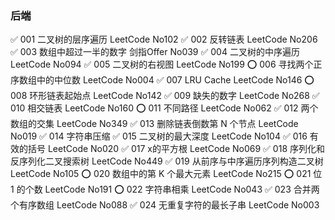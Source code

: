 ### 后端

✅ 001 二叉树的层序遍历 LeetCode No102
✅ 002 反转链表 LeetCode No206
✅ 003 数组中超过一半的数字 剑指Offer No039
✅ 004 二叉树的中序遍历 LeetCode No094
✅ 005 二叉树的右视图 LeetCode No199
⭕️ 006 寻找两个正序数组中的中位数 LeetCode No004
✅ 007 LRU Cache LeetCode No146
⭕️ 008 环形链表起始点 LeetCode No142
✅ 009 缺失的数字 LeetCode No268
✅️ 010 相交链表 LeetCode No160
⭕️ 011 不同路径 LeetCode No062
✅ 012 两个数组的交集 LeetCode No349
✅️ 013 删除链表倒数第 N 个节点 LeetCode No019
✅ 014 字符串压缩
✅️ 015 二叉树的最大深度 LeetCode No104
✅ 016 有效的括号 LeetCode No020
✅ 017 x的平方根 LeetCode No069
✅ 018 序列化和反序列化二叉搜索树 LeetCode No449
✅ 019 从前序与中序遍历序列构造二叉树 LeetCode No105
⭕️ 020 数组中的第 K 个最大元素 LeetCode No215
⭕️ 021 位 1 的个数 LeetCode No191
⭕️ 022 字符串相乘 LeetCode No043
✅ 023 合并两个有序数组 LeetCode No088
✅️ 024 无重复字符的最长子串 LeetCode No003
